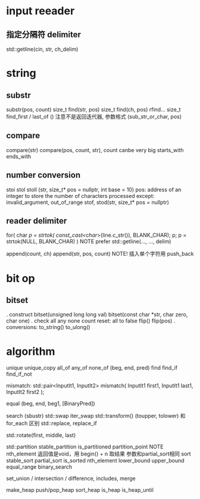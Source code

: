 # input reeader
## 指定分隔符 delimiter
std::getline(cin, str, ch_delim)

# string
## substr
substr(pos, count)
size_t find(str, pos)
size_t find(ch, pos)
rfind...
size_t find_first / last_of ()  注意不是返回迭代器, 参数格式 (sub_str_or_char, pos)
## compare
compare(str)
compare(pos, count, str), count canbe very big
starts_with
ends_with
## number conversion
stoi stol stoll (str, size_t* pos = nullptr, int base = 10)
pos: address of an integer to store the number of characters processed
except: invalid_argument, out_of_range
stof, stod(str, size_t* pos = nullptr)
## reader delimiter
for( char *p = strtok( const_cast<char*>(line.c_str()), BLANK_CHAR); p; p = strtok(NULL, BLANK_CHAR) )
NOTE prefer std::getline(..., ..., delim)

append(count, ch)
append(str, pos, count)
NOTE! 插入单个字符用 push_back

# bit op
## bitset
. construct
bitset<size>(unsigned long long val)
bitset<size>(const char *str, char zero, char one)
. check
all any none
count
reset: all to false
flip() flip(pos)
. conversions:
to_string() to_ulong()

# algorithm
unique unique_copy
all_of any_of none_of (beg, end, pred)
find find_if find_if_not

mismatch:
std::pair<InputIt1, InputIt2>
    mismatch( InputIt1 first1, InputIt1 last1,
              InputIt2 first2 );

equal (beg, end, beg1, [BinaryPred])

search (sbustr)
std::swap iter_swap
std::transform() (toupper, tolower) 和 for_each 区别
std::replace, replace_if

std::rotate(first, middle, last)

std::partition stable_partition is_partitioned partition_point
NOTE nth_element 返回值是void，用 begin() + n 取结果 参数和partial_sort相同
sort stable_sort partial_sort is_sorted nth_element
lower_bound upper_bound equal_range
binary_search

set_union / intersection / difference, includes, merge

make_heap push/pop_heap sort_heap is_heap is_heap_until

